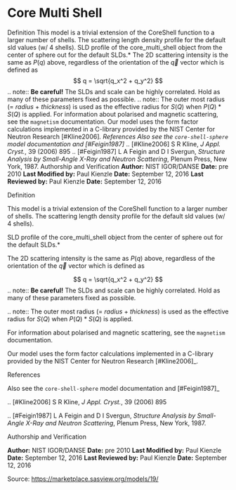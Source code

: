 # Core Multi Shell

Definition This model is a trivial extension of the CoreShell function to a larger number of shells. The scattering length density profile for the default sld values (w/ 4 shells). SLD profile of the core_multi_shell object from the center of sphere out     for the default SLDs.* The 2D scattering intensity is the same as $P(q)$ above, regardless of the orientation of the $\vec q$ vector which is defined as $$  q = \sqrt{q_x^2 + q_y^2} $$ .. note:: **Be careful!** The SLDs and scale can be highly correlated. Hold as          many of these parameters fixed as possible. .. note:: The outer most radius (= *radius* + *thickness*) is used as the           effective radius for $S(Q)$ when $P(Q)*S(Q)$ is applied. For information about polarised and magnetic scattering, see the `magnetism` documentation. Our model uses the form factor calculations implemented in a C-library provided by the NIST Center for Neutron Research [#Kline2006]_. References Also see the `core-shell-sphere` model documentation and [#Feigin1987]_ .. [#Kline2006] S R Kline, *J Appl. Cryst.*, 39 (2006) 895 .. [#Feigin1987] L A Feigin and D I Svergun, *Structure Analysis by    Small-Angle X-Ray and Neutron Scattering*, Plenum Press, New York, 1987. Authorship and Verification **Author:** NIST IGOR/DANSE **Date:** pre 2010 **Last Modified by:** Paul Kienzle **Date:** September 12, 2016 **Last Reviewed by:** Paul Kienzle **Date:** September 12, 2016

Definition

This model is a trivial extension of the CoreShell function to a larger number of shells. The scattering length density profile for the default sld values (w/ 4 shells).

SLD profile of the core_multi_shell object from the center of sphere out     for the default SLDs.*

The 2D scattering intensity is the same as $P(q)$ above, regardless of the orientation of the $\vec q$ vector which is defined as

$$  q = \sqrt{q_x^2 + q_y^2} $$ .. note:: **Be careful!** The SLDs and scale can be highly correlated. Hold as          many of these parameters fixed as possible.

.. note:: The outer most radius (= *radius* + *thickness*) is used as the           effective radius for $S(Q)$ when $P(Q)*S(Q)$ is applied.

For information about polarised and magnetic scattering, see the `magnetism` documentation.

Our model uses the form factor calculations implemented in a C-library provided by the NIST Center for Neutron Research [#Kline2006]_.

References

Also see the `core-shell-sphere` model documentation and [#Feigin1987]_

.. [#Kline2006] S R Kline, *J Appl. Cryst.*, 39 (2006) 895

.. [#Feigin1987] L A Feigin and D I Svergun, *Structure Analysis by    Small-Angle X-Ray and Neutron Scattering*, Plenum Press, New York, 1987.

Authorship and Verification

**Author:** NIST IGOR/DANSE **Date:** pre 2010 **Last Modified by:** Paul Kienzle **Date:** September 12, 2016 **Last Reviewed by:** Paul Kienzle **Date:** September 12, 2016

Source: https://marketplace.sasview.org/models/19/
